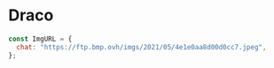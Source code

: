 # Draco

```js
const ImgURL = {
  chat: "https://ftp.bmp.ovh/imgs/2021/05/4e1e0aa8d00d0cc7.jpeg",
};
```
